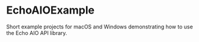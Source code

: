 # EchoAIOExample
 
Short example projects for macOS and Windows demonstrating how to use the Echo AIO API library.
